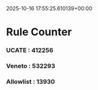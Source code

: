 2025-10-16 17:55:25.610139+00:00
# Rule Counter 
 ### UCATE : 412256

 ### Veneto : 532293

 ### Allowlist : 13930